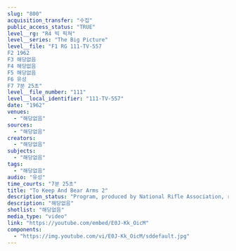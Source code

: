 ```yaml
---
slug: "800"
acquisition_transfer: "수집"
public_access_status: "TRUE"
level__rg: "R4 빅 픽쳐"
level__series: "The Big Picture"
level__file: "F1 RG 111-TV-557
F2 1962
F3 해당없음
F4 해당없음
F5 해당없음
F6 유성
F7 7분 25초"
level__file_number: "111"
level__local_identifier: "111-TV-557"
date: "1962"
venues: 
  - "해당없음"
sources: 
  - "해당없음"
creators: 
  - "해당없음"
subjects: 
  - "해당없음"
tags: 
  - "해당없음"
audio: "유성"
time_courts: "7분 25초"
title: "To Keep And Bear Arms 2"
description_status: "Program, produced by National Rifle Association, reflects the efforts that are being taken to keep title`s thought alive among Americans. Emphasizes rifle marksmanship safety."
description: "해당없음"
shotlist: "해당없음"
media_type: "video"
link: "https://youtube.com/embed/E0J-Kk_OicM"
components: 
  - "https://img.youtube.com/vi/E0J-Kk_OicM/sddefault.jpg"
---
```

